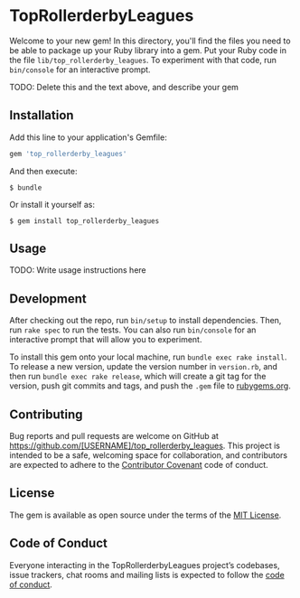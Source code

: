 # TopRollerderbyLeagues

Welcome to your new gem! In this directory, you'll find the files you need to be able to package up your Ruby library into a gem. Put your Ruby code in the file `lib/top_rollerderby_leagues`. To experiment with that code, run `bin/console` for an interactive prompt.

TODO: Delete this and the text above, and describe your gem

## Installation

Add this line to your application's Gemfile:

```ruby
gem 'top_rollerderby_leagues'
```

And then execute:

    $ bundle

Or install it yourself as:

    $ gem install top_rollerderby_leagues

## Usage

TODO: Write usage instructions here

## Development

After checking out the repo, run `bin/setup` to install dependencies. Then, run `rake spec` to run the tests. You can also run `bin/console` for an interactive prompt that will allow you to experiment.

To install this gem onto your local machine, run `bundle exec rake install`. To release a new version, update the version number in `version.rb`, and then run `bundle exec rake release`, which will create a git tag for the version, push git commits and tags, and push the `.gem` file to [rubygems.org](https://rubygems.org).

## Contributing

Bug reports and pull requests are welcome on GitHub at https://github.com/[USERNAME]/top_rollerderby_leagues. This project is intended to be a safe, welcoming space for collaboration, and contributors are expected to adhere to the [Contributor Covenant](http://contributor-covenant.org) code of conduct.

## License

The gem is available as open source under the terms of the [MIT License](http://opensource.org/licenses/MIT).

## Code of Conduct

Everyone interacting in the TopRollerderbyLeagues project’s codebases, issue trackers, chat rooms and mailing lists is expected to follow the [code of conduct](https://github.com/[USERNAME]/top_rollerderby_leagues/blob/master/CODE_OF_CONDUCT.md).
